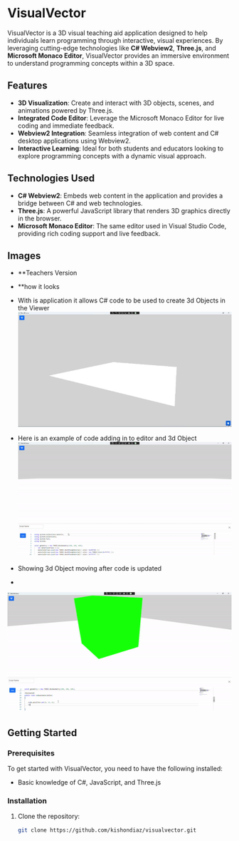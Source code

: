 # VisualVector

VisualVector is a 3D visual teaching aid application designed to help individuals learn programming through interactive, visual experiences. By leveraging cutting-edge technologies like **C# Webview2**, **Three.js**, and **Microsoft Monaco Editor**, VisualVector provides an immersive environment to understand programming concepts within a 3D space.

## Features

- **3D Visualization**: Create and interact with 3D objects, scenes, and animations powered by Three.js.
- **Integrated Code Editor**: Leverage the Microsoft Monaco Editor for live coding and immediate feedback.
- **Webview2 Integration**: Seamless integration of web content and C# desktop applications using Webview2.
- **Interactive Learning**: Ideal for both students and educators looking to explore programming concepts with a dynamic visual approach.

## Technologies Used

- **C# Webview2**: Embeds web content in the application and provides a bridge between C# and web technologies.
- **Three.js**: A powerful JavaScript library that renders 3D graphics directly in the browser.
- **Microsoft Monaco Editor**: The same editor used in Visual Studio Code, providing rich coding support and live feedback.

## Images 

- **Teachers Version 
- **how it looks

- With is application it allows C# code to be used to create 3d Objects in the Viewer
![Alt text]( https://github.com/kishonadiaz/VisualVector/blob/eda5168e359ec3389d9d58f9edef1930fb230d54/assets/begin.gif "Looks")

- Here is an example of code adding in to editor and 3d Object 
![Alt text](https://github.com/kishonadiaz/VisualVector/blob/eda5168e359ec3389d9d58f9edef1930fb230d54/assets/editor.gif "Editor")

- Showing 3d Object moving after code is updated 
- 
![Alt text]( https://github.com/kishonadiaz/VisualVector/blob/eda5168e359ec3389d9d58f9edef1930fb230d54/assets/action.gif "Editor Action")


## Getting Started

### Prerequisites

To get started with VisualVector, you need to have the following installed:


- Basic knowledge of C#, JavaScript, and Three.js

### Installation

1. Clone the repository:
   ```bash
   git clone https://github.com/kishondiaz/visualvector.git
